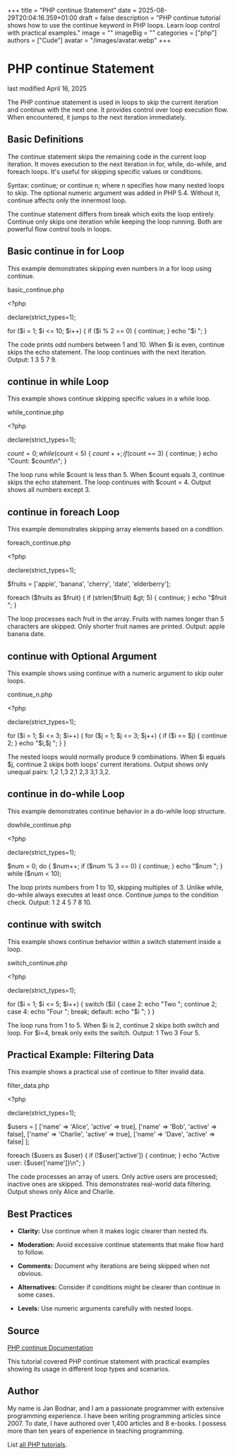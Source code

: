 +++
title = "PHP continue Statement"
date = 2025-08-29T20:04:16.359+01:00
draft = false
description = "PHP continue tutorial shows how to use the continue keyword in PHP loops. Learn loop control with practical examples."
image = ""
imageBig = ""
categories = ["php"]
authors = ["Cude"]
avatar = "/images/avatar.webp"
+++

# PHP continue Statement

last modified April 16, 2025

The PHP continue statement is used in loops to skip the current
iteration and continue with the next one. It provides control over loop
execution flow. When encountered, it jumps to the next iteration immediately.

## Basic Definitions

The continue statement skips the remaining code in the current
loop iteration. It moves execution to the next iteration in for, while, do-while,
and foreach loops. It's useful for skipping specific values or conditions.

Syntax: continue; or continue n; where n specifies
how many nested loops to skip. The optional numeric argument was added in PHP 5.4.
Without it, continue affects only the innermost loop.

The continue statement differs from break which exits the loop entirely.
Continue only skips one iteration while keeping the loop running. Both are
powerful flow control tools in loops.

## Basic continue in for Loop

This example demonstrates skipping even numbers in a for loop using continue.

basic_continue.php
  

&lt;?php

declare(strict_types=1);

for ($i = 1; $i &lt;= 10; $i++) {
    if ($i % 2 == 0) {
        continue;
    }
    echo "$i ";
}

The code prints odd numbers between 1 and 10. When $i is even, continue skips
the echo statement. The loop continues with the next iteration. Output: 1 3 5 7 9.

## continue in while Loop

This example shows continue skipping specific values in a while loop.

while_continue.php
  

&lt;?php

declare(strict_types=1);

$count = 0;
while ($count &lt; 5) {
    $count++;
    if ($count == 3) {
        continue;
    }
    echo "Count: $count\n";
}

The loop runs while $count is less than 5. When $count equals 3, continue
skips the echo statement. The loop continues with $count = 4. Output shows
all numbers except 3.

## continue in foreach Loop

This example demonstrates skipping array elements based on a condition.

foreach_continue.php
  

&lt;?php

declare(strict_types=1);

$fruits = ['apple', 'banana', 'cherry', 'date', 'elderberry'];

foreach ($fruits as $fruit) {
    if (strlen($fruit) &gt; 5) {
        continue;
    }
    echo "$fruit ";
}

The loop processes each fruit in the array. Fruits with names longer than 5
characters are skipped. Only shorter fruit names are printed. Output: apple
banana date.

## continue with Optional Argument

This example shows using continue with a numeric argument to skip outer loops.

continue_n.php
  

&lt;?php

declare(strict_types=1);

for ($i = 1; $i &lt;= 3; $i++) {
    for ($j = 1; $j &lt;= 3; $j++) {
        if ($i == $j) {
            continue 2;
        }
        echo "$i,$j ";
    }
}

The nested loops would normally produce 9 combinations. When $i equals $j,
continue 2 skips both loops' current iterations. Output shows only unequal
pairs: 1,2 1,3 2,1 2,3 3,1 3,2.

## continue in do-while Loop

This example demonstrates continue behavior in a do-while loop structure.

dowhile_continue.php
  

&lt;?php

declare(strict_types=1);

$num = 0;
do {
    $num++;
    if ($num % 3 == 0) {
        continue;
    }
    echo "$num ";
} while ($num &lt; 10);

The loop prints numbers from 1 to 10, skipping multiples of 3. Unlike while,
do-while always executes at least once. Continue jumps to the condition check.
Output: 1 2 4 5 7 8 10.

## continue with switch

This example shows continue behavior within a switch statement inside a loop.

switch_continue.php
  

&lt;?php

declare(strict_types=1);

for ($i = 1; $i &lt;= 5; $i++) {
    switch ($i) {
        case 2:
            echo "Two ";
            continue 2;
        case 4:
            echo "Four ";
            break;
        default:
            echo "$i ";
    }
}

The loop runs from 1 to 5. When $i is 2, continue 2 skips both switch and loop.
For $i=4, break only exits the switch. Output: 1 Two 3 Four 5.

## Practical Example: Filtering Data

This example shows a practical use of continue to filter invalid data.

filter_data.php
  

&lt;?php

declare(strict_types=1);

$users = [
    ['name' =&gt; 'Alice', 'active' =&gt; true],
    ['name' =&gt; 'Bob', 'active' =&gt; false],
    ['name' =&gt; 'Charlie', 'active' =&gt; true],
    ['name' =&gt; 'Dave', 'active' =&gt; false]
];

foreach ($users as $user) {
    if (!$user['active']) {
        continue;
    }
    echo "Active user: {$user['name']}\n";
}

The code processes an array of users. Only active users are processed; inactive
ones are skipped. This demonstrates real-world data filtering. Output shows
only Alice and Charlie.

## Best Practices

- **Clarity:** Use continue when it makes logic clearer than nested ifs.

- **Moderation:** Avoid excessive continue statements that make flow hard to follow.

- **Comments:** Document why iterations are being skipped when not obvious.

- **Alternatives:** Consider if conditions might be clearer than continue in some cases.

- **Levels:** Use numeric arguments carefully with nested loops.

## Source

[PHP continue Documentation](https://www.php.net/manual/en/control-structures.continue.php)

This tutorial covered PHP continue statement with practical examples showing
its usage in different loop types and scenarios.

## Author

My name is Jan Bodnar, and I am a passionate programmer with extensive
programming experience. I have been writing programming articles since 2007.
To date, I have authored over 1,400 articles and 8 e-books. I possess more
than ten years of experience in teaching programming.

List [all PHP tutorials](/php/).